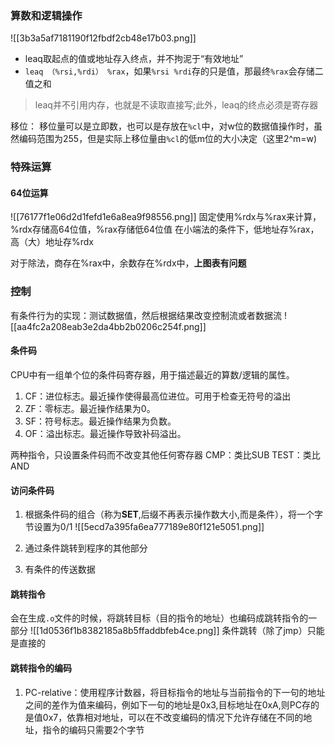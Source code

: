 ### 算数和逻辑操作

![[3b3a5af7181190f12fbdf2cb48e17b03.png]]

- leaq取起点的值或地址存入终点，并不拘泥于“有效地址”
- `leaq （%rsi,%rdi） %rax`，如果`%rsi %rdi`存的只是值，那最终`%rax`会存储二值之和
> leaq并不引用内存，也就是不读取直接写;此外，leaq的终点必须是寄存器

移位：
	移位量可以是立即数，也可以是存放在`%cl`中，对w位的数据值操作时，虽然编码范围为255，但是实际上移位量由`%cl`的低m位的大小决定（这里2^m=w)

### 特殊运算
#### 64位运算
![[76177f1e06d2d1fefd1e6a8ea9f98556.png]]
固定使用%rdx与%rax来计算，%rdx存储高64位值，%rax存储低64位值
在小端法的条件下，低地址存%rax，高（大）地址存%rdx

对于除法，商存在%rax中，余数存在%rdx中，**上图表有问题**


### 控制
有条件行为的实现：测试数据值，然后根据结果改变控制流或者数据流
![[aa4fc2a208eab3e2da4bb2b0206c254f.png]]
#### 条件码
CPU中有一组单个位的条件码寄存器，用于描述最近的算数/逻辑的属性。
1. CF：进位标志。最近操作使得最高位进位。可用于检查无符号的溢出
2. ZF：零标志。最近操作结果为0。
3. SF：符号标志。最近操作结果为负数。
4. OF：溢出标志。最近操作导致补码溢出。

两种指令，只设置条件码而不改变其他任何寄存器
CMP：类比SUB
TEST：类比AND

#### 访问条件码
1. 根据条件码的组合（称为**SET**,后缀不再表示操作数大小,而是条件），将一个字节设置为0/1
	![[5ecd7a395fa6ea777189e80f121e5051.png]]

2. 通过条件跳转到程序的其他部分
3. 有条件的传送数据

#### 跳转指令
会在生成`.o`文件的时候，将跳转目标（目的指令的地址）也编码成跳转指令的一部分
![[1d0536f1b8382185a8b5ffaddbfeb4ce.png]]
条件跳转（除了jmp）只能是直接的

#### 跳转指令的编码
1. PC-relative：使用程序计数器，将目标指令的地址与当前指令的下一句的地址 之间的差作为值来编码，例如下一句的地址是0x3,目标地址在0xA,则PC存的是值0x7，依靠相对地址，可以在不改变编码的情况下允许存储在不同的地址，指令的编码只需要2个字节